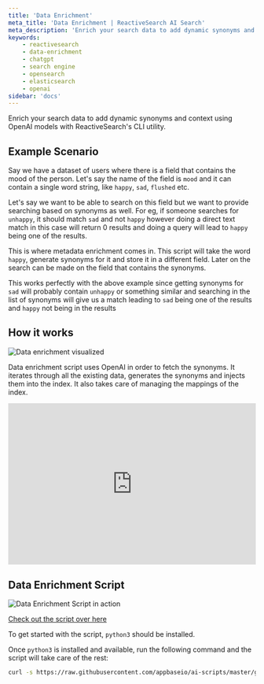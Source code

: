 ```yaml
---
title: 'Data Enrichment'
meta_title: 'Data Enrichment | ReactiveSearch AI Search'
meta_description: 'Enrich your search data to add dynamic synonyms and context using OpenAI models with ReactiveSearch CLI utility'
keywords:
    - reactivesearch
    - data-enrichment
    - chatgpt
    - search engine
    - opensearch
    - elasticsearch
    - openai
sidebar: 'docs'
---
```


Enrich your search data to add dynamic synonyms and context using OpenAI models with ReactiveSearch's CLI utility.

## Example Scenario

Say we have a dataset of users where there is a field that contains the mood of the person. Let's say the name of the field is `mood` and it can contain a single word string, like `happy`, `sad`, `flushed` etc.

Let's say we want to be able to search on this field but we want to provide searching based on synonyms as well. For eg, if someone searches for `unhappy`, it should match `sad` and not `happy` however doing a direct text match in this case will return 0 results and doing a query will lead to `happy` being one of the results.

This is where metadata enrichment comes in. This script will take the word `happy`, generate synonyms for it and store it in a different field. Later on the search can be made on the field that contains the synonyms.

This works perfectly with the above example since getting synonyms for `sad` will probably contain `unhappy` or something similar and searching in the list of synonyms will give us a match leading to `sad` being one of the results and `happy` not being in the results

## How it works

![Data enrichment visualized](/images/concepts/metadata_enrichment.png "Data enrichment visualized")

Data enrichment script uses OpenAI in order to fetch the synonyms. It iterates through all the existing data, generates the synonyms and injects them into the index. It also takes care of managing the mappings of the index.

<div style="position: relative; padding-bottom: 64.98194945848375%; height: 0;"><iframe src="https://www.loom.com/embed/407e6f84db364785ae1fb5e391867f55" frameborder="0" webkitallowfullscreen mozallowfullscreen allowfullscreen style="position: absolute; top: 0; left: 0; width: 100%; height: 100%;"></iframe></div>

## Data Enrichment Script

![Data Enrichment Script in action](https://i.imgur.com/bHm3DTr.png "Data enrichment script in action")

[Check out the script over here](https://github.com/appbaseio/ai-scripts/tree/master/metadata)

To get started with the script, `python3` should be installed.

Once `python3` is installed and available, run the following command and the script will take care of the rest:

```sh
curl -s https://raw.githubusercontent.com/appbaseio/ai-scripts/master/get-ai-script.py --output get-ai.py && python3 get-ai.py metadata
```
